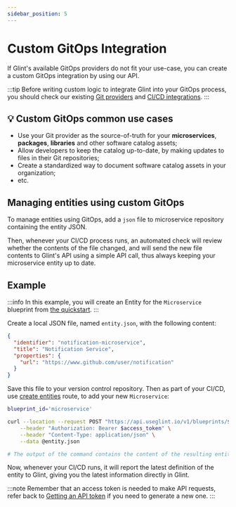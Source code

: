 ```yaml
---
sidebar_position: 5
---
```


# Custom GitOps Integration

If Glint's available GitOps providers do not fit your use-case, you can create a custom GitOps integration by using our API.

:::tip
Before writing custom logic to integrate Glint into your GitOps process, you should check our existing [Git providers](./git.md) and [CI/CD integrations](../ci-cd/ci-cd.md).
:::

## 💡 Custom GitOps common use cases

- Use your Git provider as the source-of-truth for your **microservices**, **packages**, **libraries** and other software catalog assets;
- Allow developers to keep the catalog up-to-date, by making updates to files in their Git repositories;
- Create a standardized way to document software catalog assets in your organization;
- etc.

## Managing entities using custom GitOps

To manage entities using GitOps, add a `json` file to microservice repository containing the entity JSON.

Then, whenever your CI/CD process runs, an automated check will review whether the contents of the file changed, and will send the new file contents to Glint's API using a simple API call, thus always keeping your microservice entity up to date.

## Example

:::info
In this example, you will create an Entity for the `Microservice` blueprint from [the quickstart](../../../quickstart.md#define-a-blueprint).
:::

Create a local JSON file, named `entity.json`, with the following content:

```json showLineNumbers
{
  "identifier": "notification-microservice",
  "title": "Notification Service",
  "properties": {
    "url": "https://www.github.com/user/notification"
  }
}
```

Save this file to your version control repository. Then as part of your CI/CD, use [create entities](../sync-data-to-catalog.md#creating-entities) route, to add your new `Microservice`:

```bash showLineNumbers
blueprint_id='microservice'

curl --location --request POST "https://api.useglint.io/v1/blueprints/${blueprint_id}/entities" \
    --header "Authorization: Bearer $access_token" \
    --header "Content-Type: application/json" \
    --data @entity.json

# The output of the command contains the content of the resulting entity
```

Now, whenever your CI/CD runs, it will report the latest definition of the entity to Glint, giving you the latest information directly in Glint.

:::note
Remember that an access token is needed to make API requests, refer back to [Getting an API token](/build-your-software-catalog/custom-integration/api#get-api-token) if you need to generate a new one.
:::
